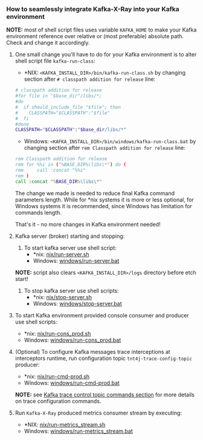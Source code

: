 ### How to seamlessly integrate Kafka-X-Ray into your Kafka environment

**NOTE:** most of shell script files uses variable `KAFKA_HOME` to make your Kafka environment reference over relative or (most preferable) 
absolute path. Check and change it accordingly.

1. One small change you'll have to do for your Kafka environment is to alter shell script file `kafka-run-class`:
    * *NIX: `<KAFKA_INSTALL_DIR>/bin/kafka-run-class.sh` by changing section after `# classpath addition for release` line:
    ```bash
    # classpath addition for release
    #for file in "$base_dir"/libs/*;
    #do
    #  if should_include_file "$file"; then
    #    CLASSPATH="$CLASSPATH":"$file"
    #  fi
    #done
    CLASSPATH="$CLASSPATH":"$base_dir/libs/*"
    ```
    * Windows: `<KAFKA_INSTALL_DIR>/bin/windows/kafka-run-class.bat` by changing section after `rem Classpath addition for release` line:
    ```cmd
    rem Classpath addition for release
    rem for %%i in ("%BASE_DIR%\libs\*") do (
    rem 	call :concat "%%i"
    rem )
    call :concat "%BASE_DIR%\libs\*"
    ```

    The change we made is needed to reduce final Kafka command parameters length. While for *nix systems it is more or less optional, for 
    Windows systems it is recommended, since Windows has limitation for commands length.

    That's it - no more changes in Kafka environment needed!

1. Kafka server (broker) starting and stopping:
    1. To start kafka server use shell script:
        * *nix: [nix/run-server.sh](./nix/run-server.sh)
        * Windows: [windows/run-server.bat](./windows/run-server.bat)

    **NOTE:** script also clears `<KAFKA_INSTALL_DIR>/logs` directory before etch start!

    1. To stop kafka server use shell scripts:
        * *nix: [nix/stop-server.sh](./nix/stop_server.sh)
        * Windows: [windows/stop-server.bat](./windows/stop-server.bat)

1. To start Kafka environment provided console consumer and producer use shell scripts:
    * *nix: [nix/run-cons_prod.sh](./nix/run-cons_prod.sh)
    * Windows: [windows/run-cons_prod.bat](./windows/run-cons_prod.bat)

1. (Optional) To configure Kafka messages trace interceptions at interceptors runtime, run configuration topic `tnt4j-trace-config-topic` 
producer:
    * *nix: [nix/run-cmd-prod.sh](./nix/run-cmd-prod.sh)
    * Windows: [windows/run-cmd-prod.bat](./windows/run-cmd-prod.bat)

    **NOTE:** see [Kafka trace control topic commands section](../../kafka-intercept/readme.md#kafka-trace-control-topic-commands) for more 
    details on trace configuration commands.

1. Run `Kafka-X-Ray` produced metrics consumer stream by executing:
    * *NIX: [nix/run-metrics_stream.sh](./nix/run-metrics_stream.sh)
    * Windows: [windows/run-metrics_stream.bat](./windows/run-metrics_stream.bat)